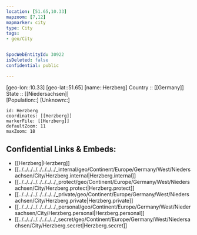 ```yaml
---
location: [51.65,10.33] 
mapzoom: [7,12] 
mapmarker: city 
type: City
tags:
- geo/City


SpocWebEntityId: 30922
isDeleted: false
confidential: public

---
```

[geo-lon::10.33] 
[geo-lat::51.65] 
[name::Herzberg] 
Country :: [[Germany]]  
State :: [[Niedersachsen]]  
[Population::] 
[Unknown::] 


```leaflet
id: Herzberg
coordinates: [[Herzberg]] 
markerFile: [[Herzberg]] 
defaultZoom: 11 
maxZoom: 18
```


## Confidential Links & Embeds: 
- [[Herzberg|Herzberg]]  
- [[../../../../../../../../_internal/geo/Continent/Europe/Germany/West/Niedersachsen/City/Herzberg.internal|Herzberg.internal]] 
- [[../../../../../../../../_protect/geo/Continent/Europe/Germany/West/Niedersachsen/City/Herzberg.protect|Herzberg.protect]] 
- [[../../../../../../../../_private/geo/Continent/Europe/Germany/West/Niedersachsen/City/Herzberg.private|Herzberg.private]] 
- [[../../../../../../../../_personal/geo/Continent/Europe/Germany/West/Niedersachsen/City/Herzberg.personal|Herzberg.personal]] 
- [[../../../../../../../../_secret/geo/Continent/Europe/Germany/West/Niedersachsen/City/Herzberg.secret|Herzberg.secret]] 
